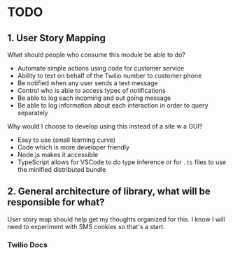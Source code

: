 # TODO

## 1. User Story Mapping

What should people who consume this module be able to do?
- Automate simple actions using code for customer service
- Ability to text on behalf of the Twilio number to customer phone
- Be notified when any user sends a text message
- Control who is able to access types of notifications
- Be able to log each incoming and out going message
- Be able to log information about each interaction in order to query separately

Why would I choose to develop using this instead of a site w a GUI?
- Easy to use (small learning curve)
- Code which is more developer friendly
- Node.js makes it accessible
- TypeScript allows for VSCode to do type inference or for `.ts` files to use the minified distributed bundle

## 2. General architecture of library, what will be responsible for what?

User story map should help get my thoughts organized for this. I know I
will need to experiment with SMS cookies so that's a start.

### Twilio Docs

